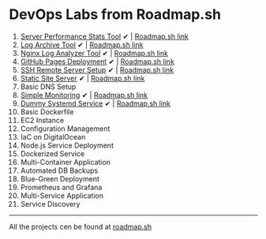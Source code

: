 # DevOps Labs from Roadmap.sh 



1. [Server Performance Stats Tool](https://github.com/madebydawid/devops-labs/tree/main/server-performance-stats) ✔   |  [Roadmap.sh link](https://roadmap.sh/projects/server-stats)
2. [Log Archive Tool](https://github.com/madebydawid/Log-Archive-Tool) ✔ | [Roadmap.sh link](https://roadmap.sh/projects/log-archive-tool)
3. [Nginx Log Analyzer Tool](https://github.com/madebydawid/nginx-log-analyzer)  ✔ | [Roadmap.sh link](https://roadmap.sh/projects/nginx-log-analyser)
4. [GitHub Pages Deployment](https://github.com/madebydawid/gh-deployment-workflow)  ✔ | [Roadmap.sh link](https://roadmap.sh/projects/github-actions-deployment-workflow)
5. [SSH Remote Server Setup](https://github.com/madebydawid/ssh-remote-server-setup)  ✔ | [Roadmap.sh link](https://roadmap.sh/projects/ssh-remote-server-setup)
6. [Static Site Server](https://github.com/madebydawid/static-site-server)  ✔ | [Roadmap.sh link](https://roadmap.sh/projects/static-site-server)
7. Basic DNS Setup
8. [Simple Monitoring](https://github.com/madebydawid/netdata-dashboard)  ✔ | [Roadmap.sh link](https://roadmap.sh/projects/simple-monitoring-dashboard)
9. [Dummy Systemd Service](https://github.com/madebydawid/Dummy-Systemd-Service)  ✔ | [Roadmap.sh link](https://roadmap.sh/projects/dummy-systemd-service)
10. Basic Dockerfile
11. EC2 Instance
12. Configuration Management
13. IaC on DigitalOcean
14. Node.js Service Deployment
15. Dockerized Service
16. Multi-Container Application
17. Automated DB Backups
18. Blue-Green Deployment
19. Prometheus and Grafana
20. Multi-Service Application
21. Service Discovery

---

All the projects cen be found at [roadmap.sh](https://roadmap.sh/devops/projects)

